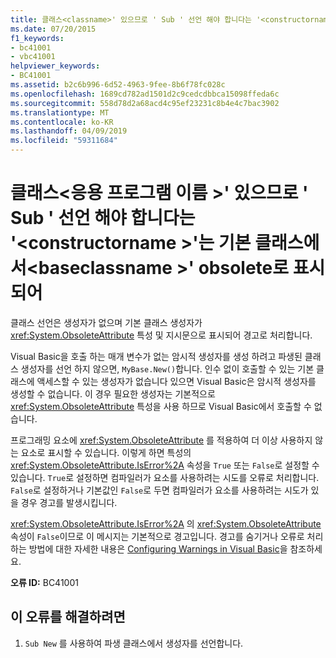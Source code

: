 ```yaml
---
title: 클래스<classname>' 있으므로 ' Sub ' 선언 해야 합니다는 '<constructorname>'에서 기본 클래스'<baseclassname>' obsolete로 표시 되어
ms.date: 07/20/2015
f1_keywords:
- bc41001
- vbc41001
helpviewer_keywords:
- BC41001
ms.assetid: b2c6b996-6d52-4963-9fee-8b6f78fc028c
ms.openlocfilehash: 1689cd782ad1501d2c9cedcdbbca15098ffeda6c
ms.sourcegitcommit: 558d78d2a68acd4c95ef23231c8b4e4c7bac3902
ms.translationtype: MT
ms.contentlocale: ko-KR
ms.lasthandoff: 04/09/2019
ms.locfileid: "59311684"
---
```

# <a name="class-classname-should-declare-a-sub-new-because-the-constructorname-in-its-base-class-baseclassname-is-marked-obsolete"></a>클래스\<응용 프로그램 이름 >' 있으므로 ' Sub ' 선언 해야 합니다는 '\<constructorname >'는 기본 클래스에서\<baseclassname >' obsolete로 표시 되어
클래스 선언은 생성자가 없으며 기본 클래스 생성자가 <xref:System.ObsoleteAttribute> 특성 및 지시문으로 표시되어 경고로 처리합니다.  
  
 Visual Basic을 호출 하는 매개 변수가 없는 암시적 생성자를 생성 하려고 파생된 클래스 생성자를 선언 하지 않으면, `MyBase.New()`합니다. 인수 없이 호출할 수 있는 기본 클래스에 액세스할 수 있는 생성자가 없습니다 있으면 Visual Basic은 암시적 생성자를 생성할 수 없습니다. 이 경우 필요한 생성자는 기본적으로 <xref:System.ObsoleteAttribute> 특성을 사용 하므로 Visual Basic에서 호출할 수 없습니다.  
  
 프로그래밍 요소에 <xref:System.ObsoleteAttribute> 를 적용하여 더 이상 사용하지 않는 요소로 표시할 수 있습니다. 이렇게 하면 특성의 <xref:System.ObsoleteAttribute.IsError%2A> 속성을 `True` 또는 `False`로 설정할 수 있습니다. `True`로 설정하면 컴파일러가 요소를 사용하려는 시도를 오류로 처리합니다. `False`로 설정하거나 기본값인 `False`로 두면 컴파일러가 요소를 사용하려는 시도가 있을 경우 경고를 발생시킵니다.  
  
 <xref:System.ObsoleteAttribute.IsError%2A> 의 <xref:System.ObsoleteAttribute> 속성이 `False`이므로 이 메시지는 기본적으로 경고입니다. 경고를 숨기거나 오류로 처리하는 방법에 대한 자세한 내용은 [Configuring Warnings in Visual Basic](/visualstudio/ide/configuring-warnings-in-visual-basic)을 참조하세요.  
  
 **오류 ID:** BC41001  
  
## <a name="to-correct-this-error"></a>이 오류를 해결하려면  
  
1. `Sub New` 를 사용하여 파생 클래스에서 생성자를 선언합니다.